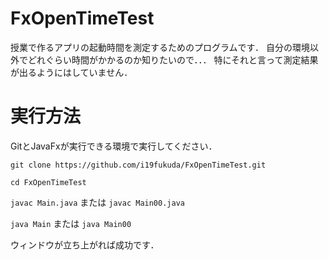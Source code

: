 # FxOpenTimeTest

授業で作るアプリの起動時間を測定するためのプログラムです．
自分の環境以外でどれぐらい時間がかかるのか知りたいので．．．
特にそれと言って測定結果が出るようにはしていません．

# 実行方法

GitとJavaFxが実行できる環境で実行してください．

`git clone https://github.com/i19fukuda/FxOpenTimeTest.git`  
  
`cd FxOpenTimeTest`  
  
`javac Main.java`
または
`javac Main00.java`  

`java Main`
または
`java Main00`  

ウィンドウが立ち上がれば成功です．